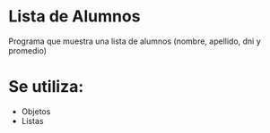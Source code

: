# Lista de Alumnos

Programa que muestra una lista de alumnos (nombre, apellido, dni y promedio)

# Se utiliza:

- Objetos
- Listas
